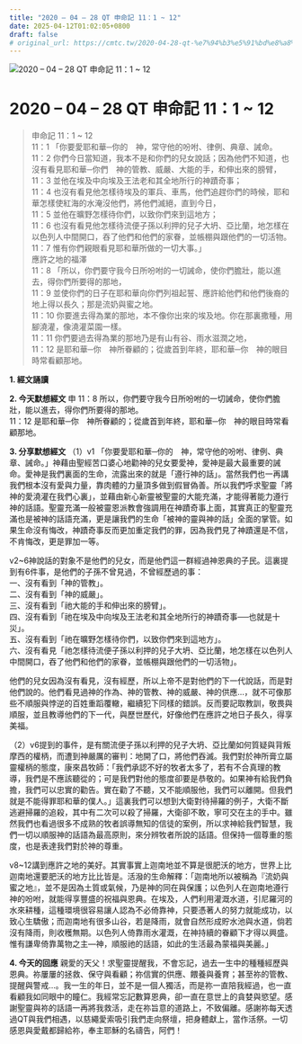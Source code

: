 ```yaml
---
title: "2020 – 04 – 28 QT 申命記 11：1 ~ 12"
date: 2025-04-12T01:02:05+0800
draft: false
# original_url: https://cmtc.tw/2020-04-28-qt-%e7%94%b3%e5%91%bd%e8%a8%98-11%ef%bc%9a1-12
---
```


![2020 – 04 – 28 QT 申命記 11：1 ~ 12](/images/qt.jpg   "2020 – 04 – 28 QT 申命記 11：1 ~ 12")

# 2020 – 04 – 28 QT 申命記 11：1 ~ 12

> 申命記 11：1 ~ 12  
> 11：1 「你要愛耶和華─你的　神，常守他的吩咐、律例、典章、誡命。  
> 11：2 你們今日當知道，我本不是和你們的兒女說話；因為他們不知道，也沒有看見耶和華─你們　神的管教、威嚴、大能的手，和伸出來的膀臂，  
> 11：3 並他在埃及中向埃及王法老和其全地所行的神蹟奇事；  
> 11：4 也沒有看見他怎樣待埃及的軍兵、車馬，他們追趕你們的時候，耶和華怎樣使紅海的水淹沒他們，將他們滅絕，直到今日，  
> 11：5 並他在曠野怎樣待你們，以致你們來到這地方；  
> 11：6 也沒有看見他怎樣待流便子孫以利押的兒子大坍、亞比蘭，地怎樣在以色列人中間開口，吞了他們和他們的家眷，並帳棚與跟他們的一切活物。  
> 11：7 惟有你們親眼看見耶和華所做的一切大事。」  
> 應許之地的福澤  
> 11：8 「所以，你們要守我今日所吩咐的一切誡命，使你們膽壯，能以進去，得你們所要得的那地，  
> 11：9 並使你們的日子在耶和華向你們列祖起誓、應許給他們和他們後裔的地上得以長久；那是流奶與蜜之地。  
> 11：10 你要進去得為業的那地，本不像你出來的埃及地。你在那裏撒種，用腳澆灌，像澆灌菜園一樣。  
> 11：11 你們要過去得為業的那地乃是有山有谷、雨水滋潤之地，  
> 11：12 是耶和華─你　神所眷顧的；從歲首到年終，耶和華─你　神的眼目時常看顧那地。

**1. 經文誦讀**

**2.  今天默想經文**
申 11：8 所以，你們要守我今日所吩咐的一切誡命，使你們膽壯，能以進去，得你們所要得的那地。  
11：12 是耶和華─你　神所眷顧的；從歲首到年終，耶和華─你　神的眼目時常看顧那地。

**3. 分享默想經文**
（1）v1 「你要愛耶和華─你的　神，常守他的吩咐、律例、典章、誡命。」神藉由聖經苦口婆心地勸神的兒女要愛神，愛神是最大最重要的誡命。愛神是我們裏面的生命，流露出來的就是「遵行神的話」。當然我們也一再講我們根本沒有愛與力量，靠肉體的力量頂多做到假冒偽善。所以我們呼求聖靈「將神的愛澆灌在我們心裏」，並藉由新心新靈被聖靈的大能充滿，才能得著能力遵行神的話語。聖靈充滿一般被靈恩派教會強調用在神蹟奇事上面，其實真正的聖靈充滿也是被神的話語充滿，更是讓我們的生命「被神的靈與神的話」全面的掌管。如果生命沒有悔改，神蹟奇事反而更加重定我們的罪，因為我們見了神蹟還是不信，不肯悔改，更是罪加一等。

v2\~6神說話的對象不是他們的兒女，而是他們這一群經過神恩典的子民。這裏提到有6件事，是他們的子孫不曾見過，不曾經歷過的事：  
一、沒有看到「神的管教」。  
二、沒有看到「神的威嚴」。  
三、沒有看到「祂大能的手和伸出來的膀臂」。  
四、沒有看到「祂在埃及中向埃及王法老和其全地所行的神蹟奇事──也就是十災」。  
五、沒有看到「祂在曠野怎樣待你們，以致你們來到這地方」。  
六、沒有看見「祂怎樣待流便子孫以利押的兒子大坍、亞比蘭，地怎樣在以色列人中間開口，吞了他們和他們的家眷，並帳棚與跟他們的一切活物」。

他們的兒女因為沒有看見，沒有經歷，所以上帝不是對他們的下一代說話，而是對他們說的。他們看見過神的作為、神的管教、神的威嚴、神的供應…，就不可像那些不順服與悖逆的百姓重蹈覆轍，繼續犯下同樣的錯誤。反而要記取教訓，敬畏與順服，並且教導他們的下一代，與歷世歷代，好像他們在應許之地日子長久，得享美福。

（2）v6提到的事件，是有關流便子孫以利押的兒子大坍、亞比蘭如何質疑與背叛摩西的權柄，而遭到神嚴厲的審判：地開了口，將他們吞滅。我們對於神所膏立屬靈權柄的態度，康來昌牧師：「我們承認不好的牧者太多了，若有不合真理的教導，我們是不應該聽從的；可是我們對他的態度卻要是恭敬的。如果神有給我們負擔，我們可以忠實的勸告。實在勸了不聽，又不能順服他，我們可以離開。但我們就是不能得罪耶和華的僕人。」這裏我們可以想到大衛對待掃羅的例子，大衛不斷逃避掃羅的追殺，其中有二次可以殺了掃羅，大衛卻不敢，寧可交在主的手中。雖然我們也看過很多不成熟的牧者誤導無知的信徒的案例，所以求神給我們智慧，我們一切以順服神的話語為最高原則，來分辨牧者所說的話語。但保持一個尊重的態度，也是表達我們對於神的尊重。

v8\~12講到應許之地的美好。其實事實上迦南地並不算是很肥沃的地方，世界上比迦南地還要肥沃的地方比比皆是。活潑的生命解釋：「迦南地所以被稱為『流奶與蜜之地』，並不是因為土質或氣候，乃是神的同在與保護；以色列人在迦南地遵行神的吩咐，就能得享豐盛的祝福與恩典。在埃及，人們利用灌溉水道，引尼羅河的水來耕種，這種環境很容易讓人認為不必倚靠神，只要憑著人的努力就能成功，以致心生驕傲；而迦南地有很多山谷，若是降雨，就會自然形成貯水池與水道，倘若沒有降雨，則收穫無期。以色列人倚靠雨水灌溉，在神持續的眷顧下才得以興盛。惟有謙卑倚靠萬物之主—神，順服祂的話語，如此的生活最為蒙福與美麗。」

**4. 今天的回應**
親愛的天父！求聖靈提醒我，不會忘記，過去一生中的種種經歷與恩典。祢屢屢的拯救、保守與看顧；祢信實的供應、餵養與養育；甚至祢的管教、提醒與警戒…。我一生的年日，並不是一個人獨活，而是祢一直陪我經過，也一直看顧我如同眼中的瞳仁。我經常忘記數算恩典，卻一直在意世上的貪婪與慾望。感謝聖靈與祢的話語一再將我救活，走在祢旨意的道路上，不致偏離。感謝祢每天透過QT與我們相遇，以慈繩愛索吸引我們走向祭壇，把身體獻上，當作活祭。一切感恩與愛戴都歸給祢，奉主耶穌的名禱告，阿們！
